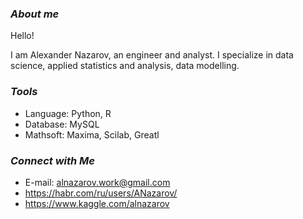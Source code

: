 ### *About me*

Hello!

I am Alexander Nazarov, an engineer and analyst.
I specialize in data science, applied statistics and analysis, data modelling.<p>

### *Tools*
* Language: Python, R
* Database: MySQL
* Mathsoft: Maxima, Scilab, Greatl

### ***Connect with Me***
* E-mail: alnazarov.work@gmail.com
* https://habr.com/ru/users/ANazarov/
* https://www.kaggle.com/alnazarov

<!--
**AANazarov/AANazarov** is a ✨ _special_ ✨ repository because its `README.md` (this file) appears on your GitHub profile.

Here are some ideas to get you started:

- 🔭 I’m currently working on ...
- 🌱 I’m currently learning ...
- 👯 I’m looking to collaborate on ...
- 🤔 I’m looking for help with ...
- 💬 Ask me about ...
- 📫 How to reach me: ...
- 😄 Pronouns: ...
- ⚡ Fun fact: ...
-->
